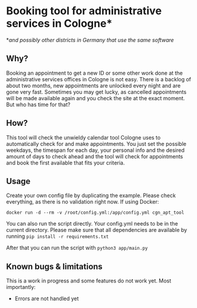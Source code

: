 # Booking tool for administrative services in Cologne*
**and possibly other districts in Germany that use the same software*
## Why?
Booking an appointment to get a new ID or some other work done at the administrative services offices in Cologne is not easy. There is a backlog of about two months, new appointments are unlocked every night and are gone very fast. Sometimes you may get lucky, as cancelled appointments will be made available again and you check the site at the exact moment. But who has time for that?

## How?
This tool will check the unwieldy calendar tool Cologne uses to automatically check for and make appointments. You just set the possible weekdays, the timespan for each day, your personal info and the desired amount of days to check ahead and the tool will check for appointments and book the first available that fits your criteria.

## Usage
Create your own config file by duplicating the example. Please check everything, as there is no validation right now.
If using Docker:

`docker run -d --rm -v /root/config.yml:/app/config.yml cgn_apt_tool`

You can also run the script directly. Your config.yml needs to be in the current directory. Please make sure that all dependencies are available by running
`pip install -r requirements.txt`

After that you can run the script with
`python3 app/main.py`

## Known bugs & limitations
This is a work in progress and some features do not work yet. Most importantly:
- Errors are not handled yet